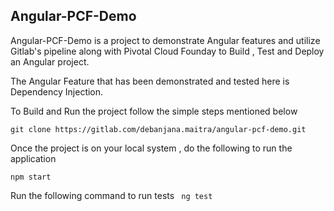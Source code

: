 **Angular-PCF-Demo**
--------------------------------------------------------------------------------

Angular-PCF-Demo is a project to demonstrate Angular features and utilize Gitlab's pipeline along with Pivotal Cloud Founday  to Build , Test and Deploy an
Angular project.


The Angular Feature that has been demonstrated and tested here is Dependency Injection. 


To Build and Run the project follow the simple steps mentioned below 

`git clone https://gitlab.com/debanjana.maitra/angular-pcf-demo.git
`

Once the project is on your local system , do the following to run the application 

`
npm start
`

Run the following command to run tests
` 
ng test
`





